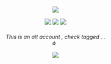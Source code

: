 ### <p align="center"> <img src="https://64.media.tumblr.com/97c660f3e033404116bbf6e6af2572b7/71c2093b8c619073-8b/s640x960/b1f1d00c328625bc46b1d9eb0cdd0b0c0da4fbbc.pnj">
<p align="center"> <img src="https://64.media.tumblr.com/c731d22024bc4cecb83e1fe980f3196e/71c2093b8c619073-35/s100x200/e0bdc77c03e6cb79b2832ceaffaeacfd07720783.pnj"> <img src="https://64.media.tumblr.com/37bcaac0b299ba5e8ba6858abe4f220d/71c2093b8c619073-00/s100x200/adf9e9f463c9c7bab7781f73395fd1b1f37021ec.pnj"> <img src="https://64.media.tumblr.com/ca0d54a5d5f7db7d35ea3a40d5dd70f0/71c2093b8c619073-55/s100x200/6e24eb1066db844df2e4a7d86853febd702e44ae.pnj">
<h6 p align="center"> This is an alt account ,  check tagged . . <br/>
  ☆‎ ‎ ‎
<p align="center"> <img src="https://64.media.tumblr.com/340eb0fc62c88779c582c92fcbaa3179/71c2093b8c619073-bd/s400x600/96bb8e7617eaccba093d9155a2dd71cfd7df6e2c.gifv">

<!--
**showtimefixer/showtimefixer** is a ✨ _special_ ✨ repository because its `README.md` (this file) appears on your GitHub profile.

Here are some ideas to get you started:

- 🔭 I’m currently working on ...
- 🌱 I’m currently learning ...
- 👯 I’m looking to collaborate on ...
- 🤔 I’m looking for help with ...
- 💬 Ask me about ...
- 📫 How to reach me: ...
- 😄 Pronouns: ...
- ⚡ Fun fact: ...
-->
